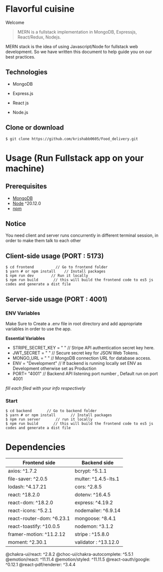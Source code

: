 
# Flavorful cuisine

Welcome

> MERN is a fullstack implementation in MongoDB, Expressjs, React/Redux, Nodejs.

MERN stack is the idea of using Javascript/Node for fullstack web development.
So we have written this document to help guide you on our best practices.

## Technologies

- MongoDB

- Express.js

- React js

- Node.js


## Clone or download
```terminal
$ git clone https://github.com/krishabb0605/Food_delivery.git
```

# Usage (Run Fullstack app on your machine)

## Prerequisites
- [MongoDB](https://www.mongodb.com/try/download/compass)
- [Node](https://nodejs.org/en/download/) ^20.12.0
- [npm](https://nodejs.org/en/download/package-manager/)

## Notice

You need client and server runs concurrently in different terminal session, in order to make them talk to each other

## Client-side usage (PORT : 5173)
```terminal
$ cd frontend          // Go to frontend folder
$ yarn # or npm install    // Install packages
$ npm run dev        // Run it locally
$ npm run build       // this will build the frontend code to es5 js codes and generate a dist file
```

## Server-side usage (PORT : 4001)

### ENV Variables

Make Sure to Create a .env file in root directory and add appropriate variables in order to use the app.

**Essential Variables**

- STRIPE_SECRET_KEY = " "         // Stripe API authentication secret key here.
- JWT_SECRET = " "         // Secure secret key for JSON Web Tokens.
- MONGO_URL = " "         // MongoDB connection URL for database access.
- ENV = "Development"         // If backend is running locally set ENV as Development otherwise set as Production 
- PORT= "4001"         // Backend API listening port number , Default run on port 4001 

_fill each filed with your info respectively_

### Start

```terminal
$ cd backend       // Go to backend folder
$ yarn # or npm install       // Install packages
$ npm run server       // run it locally
$ npm run build       // this will build the frontend code to es5 js codes and generate a dist file
```

# Dependencies
Frontend side | Backend side
--- | ---
axios: ^1.7.2 | bcrypt: ^5.1.1
file-saver: ^2.0.5| multer: ^1.4.5-lts.1
lodash: ^4.17.21 | cors: ^2.8.5
react: ^18.2.0 | dotenv: ^16.4.5
react-dom: ^18.2.0 | express: ^4.19.2
react-icons: ^5.2.1 | nodemailer: ^6.9.14
react-router-dom: ^6.23.1 | mongoose: ^8.4.1
react-toastify: ^10.0.5 | nodemon: ^3.1.2
framer-motion: ^11.2.12 | stripe : ^15.8.0
moment: ^2.30.1 | validator : ^13.12.0
@chakra-ui/react: ^2.8.2
@choc-ui/chakra-autocomplete: ^5.5.1
@emotion/react: ^11.11.4
@emotion/styled: ^11.11.5
@react-oauth/google: ^0.12.1
@react-pdf/renderer: ^3.4.4